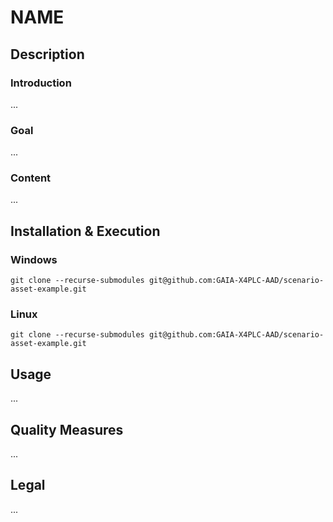 NAME
====

## Description

### Introduction
...

### Goal
...

### Content
...

## Installation & Execution

### Windows
`git clone --recurse-submodules git@github.com:GAIA-X4PLC-AAD/scenario-asset-example.git`

### Linux
`git clone --recurse-submodules git@github.com:GAIA-X4PLC-AAD/scenario-asset-example.git`


## Usage
...

## Quality Measures
...

## Legal
...
